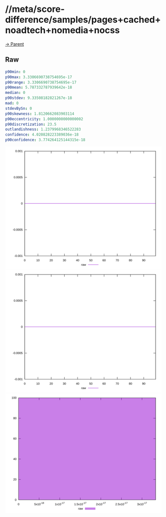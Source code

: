 
# //meta/score-difference/samples/pages+cached+noadtech+nomedia+nocss

[→ Parent](../..)


## Raw


```yaml
p90min: 0
p90max: 3.3306690738754695e-17
p90range: 3.3306690738754695e-17
p90mean: 5.787332787939642e-18
median: 0
p90stdev: 9.33508182821267e-18
mad: 0
stdevBySn: 0
p90skewness: 1.8120662083903114
p90eccentricity: 1.0000000000000002
p90discretization: 23.5
outlandishness: 1.2379968346522283
confidence: 4.020828223389036e-18
p90confidence: 3.774264125144315e-18

```

![PLOT: raw-values](./raw/values.svg)![PLOT: raw-sorted](./raw/sorted.svg)![PLOT: raw-histogram](./raw/histogram.svg)